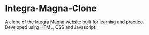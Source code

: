 # Integra-Magna-Clone
A clone of the Integra Magna website built for learning and practice. Developed using HTML, CSS and Javascript.
